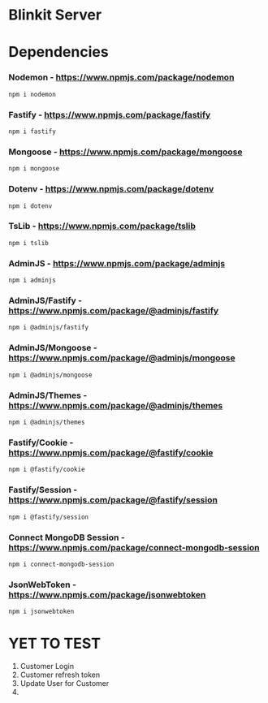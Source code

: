 # Blinkit Server


# Dependencies

### Nodemon - https://www.npmjs.com/package/nodemon
    npm i nodemon

### Fastify - https://www.npmjs.com/package/fastify
    npm i fastify

### Mongoose - https://www.npmjs.com/package/mongoose
    npm i mongoose

### Dotenv - https://www.npmjs.com/package/dotenv
    npm i dotenv

### TsLib - https://www.npmjs.com/package/tslib
    npm i tslib

### AdminJS - https://www.npmjs.com/package/adminjs
    npm i adminjs

### AdminJS/Fastify - https://www.npmjs.com/package/@adminjs/fastify
    npm i @adminjs/fastify

### AdminJS/Mongoose - https://www.npmjs.com/package/@adminjs/mongoose
    npm i @adminjs/mongoose

### AdminJS/Themes - https://www.npmjs.com/package/@adminjs/themes
    npm i @adminjs/themes

### Fastify/Cookie - https://www.npmjs.com/package/@fastify/cookie
    npm i @fastify/cookie

### Fastify/Session - https://www.npmjs.com/package/@fastify/session
    npm i @fastify/session

### Connect MongoDB Session - https://www.npmjs.com/package/connect-mongodb-session
    npm i connect-mongodb-session

### JsonWebToken - https://www.npmjs.com/package/jsonwebtoken

    npm i jsonwebtoken

# YET TO TEST

1. Customer Login
2. Customer refresh token
3. Update User for Customer
4. 

